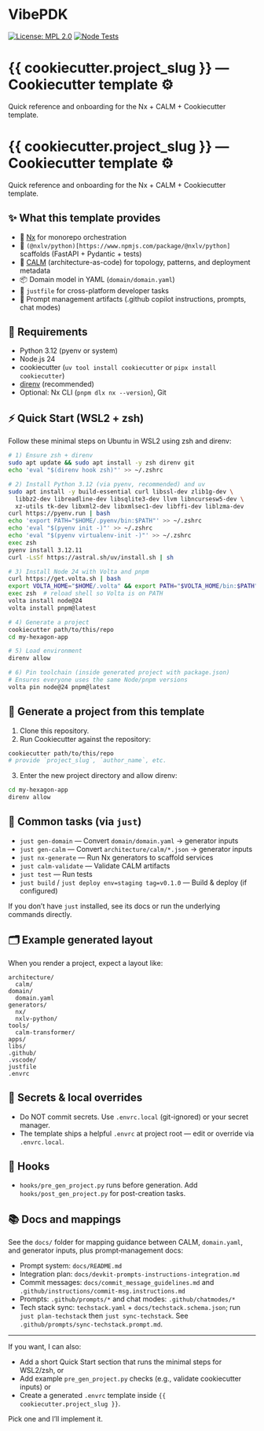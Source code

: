 # VibePDK
[![License: MPL 2.0](https://img.shields.io/badge/License-MPL%202.0-brightgreen.svg)](https://opensource.org/licenses/MPL-2.0)
[![Node Tests](https://github.com/SPRIME01/VibePDK/actions/workflows/node-tests.yml/badge.svg)](https://github.com/SPRIME01/VibePDK/actions/workflows/node-tests.yml)

# {{ cookiecutter.project_slug }} — Cookiecutter template ⚙️
Quick reference and onboarding for the Nx + CALM + Cookiecutter template.
# {{ cookiecutter.project_slug }} — Cookiecutter template ⚙️

Quick reference and onboarding for the Nx + CALM + Cookiecutter template.

## ✨ What this template provides

- 🚦 [Nx](https://nx.dev/) for monorepo orchestration
- 🐍 `(@nxlv/python)[https://www.npmjs.com/package/@nxlv/python]` scaffolds (FastAPI + Pydantic + tests)
- 🧭 [CALM](https://github.com/finos/architecture-as-code.git) (architecture-as-code) for topology, patterns, and deployment metadata
- 📦 Domain model in YAML (`domain/domain.yaml`)
- 🧰 `justfile` for cross-platform developer tasks
- 💬 Prompt management artifacts (.github copilot instructions, prompts, chat modes)

## 🔧 Requirements

- Python 3.12 (pyenv or system)
- Node.js 24
- cookiecutter (`uv tool install cookiecutter` or `pipx install cookiecutter`)
- [direnv](https://direnv.net/) (recommended)
- Optional: Nx CLI (`pnpm dlx nx --version`), Git

## ⚡ Quick Start (WSL2 + zsh)

Follow these minimal steps on Ubuntu in WSL2 using zsh and direnv:

```bash
# 1) Ensure zsh + direnv
sudo apt update && sudo apt install -y zsh direnv git
echo 'eval "$(direnv hook zsh)"' >> ~/.zshrc

# 2) Install Python 3.12 (via pyenv, recommended) and uv
sudo apt install -y build-essential curl libssl-dev zlib1g-dev \
  libbz2-dev libreadline-dev libsqlite3-dev llvm libncursesw5-dev \
  xz-utils tk-dev libxml2-dev libxmlsec1-dev libffi-dev liblzma-dev
curl https://pyenv.run | bash
echo 'export PATH="$HOME/.pyenv/bin:$PATH"' >> ~/.zshrc
echo 'eval "$(pyenv init -)"' >> ~/.zshrc
echo 'eval "$(pyenv virtualenv-init -)"' >> ~/.zshrc
exec zsh
pyenv install 3.12.11
curl -LsSf https://astral.sh/uv/install.sh | sh

# 3) Install Node 24 with Volta and pnpm
curl https://get.volta.sh | bash
export VOLTA_HOME="$HOME/.volta" && export PATH="$VOLTA_HOME/bin:$PATH"
exec zsh  # reload shell so Volta is on PATH
volta install node@24
volta install pnpm@latest

# 4) Generate a project
cookiecutter path/to/this/repo
cd my-hexagon-app

# 5) Load environment
direnv allow

# 6) Pin toolchain (inside generated project with package.json)
# Ensures everyone uses the same Node/pnpm versions
volta pin node@24 pnpm@latest
```

## 🚀 Generate a project from this template

1. Clone this repository.
2. Run Cookiecutter against the repository:

```bash
cookiecutter path/to/this/repo
# provide `project_slug`, `author_name`, etc.
```

3. Enter the new project directory and allow direnv:

```bash
cd my-hexagon-app
direnv allow
```

## 🏁 Common tasks (via `just`)

- `just gen-domain` — Convert `domain/domain.yaml` → generator inputs
- `just gen-calm` — Convert `architecture/calm/*.json` → generator inputs
- `just nx-generate` — Run Nx generators to scaffold services
- `just calm-validate` — Validate CALM artifacts
- `just test` — Run tests
- `just build` / `just deploy env=staging tag=v0.1.0` — Build & deploy (if configured)

If you don’t have `just` installed, see its docs or run the underlying commands directly.

## 🗂️ Example generated layout

When you render a project, expect a layout like:

```
architecture/
  calm/
domain/
  domain.yaml
generators/
  nx/
  nxlv-python/
tools/
  calm-transformer/
apps/
libs/
.github/
.vscode/
justfile
.envrc
```

## 🔐 Secrets & local overrides

- Do NOT commit secrets. Use `.envrc.local` (git-ignored) or your secret manager.
- The template ships a helpful `.envrc` at project root — edit or override via `.envrc.local`.

## 🧩 Hooks

- `hooks/pre_gen_project.py` runs before generation. Add `hooks/post_gen_project.py` for post-creation tasks.

## 📚 Docs and mappings

See the `docs/` folder for mapping guidance between CALM, `domain.yaml`, and generator inputs, plus prompt‑management docs:

- Prompt system: `docs/README.md`
- Integration plan: `docs/devkit-prompts-instructions-integration.md`
- Commit messages: `docs/commit_message_guidelines.md` and `.github/instructions/commit-msg.instructions.md`
- Prompts: `.github/prompts/*` and chat modes: `.github/chatmodes/*`
 - Tech stack sync: `techstack.yaml` + `docs/techstack.schema.json`; run `just plan-techstack` then `just sync-techstack`. See `.github/prompts/sync-techstack.prompt.md`.

---

If you want, I can also:

- Add a short Quick Start section that runs the minimal steps for WSL2/zsh, or
- Add example `pre_gen_project.py` checks (e.g., validate cookiecutter inputs) or
- Create a generated `.envrc` template inside `{{ cookiecutter.project_slug }}`.

Pick one and I’ll implement it.


